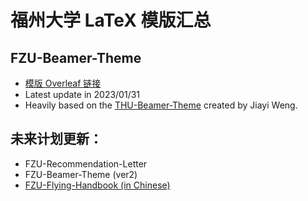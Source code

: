 # 福州大学 LaTeX 模版汇总
## FZU-Beamer-Theme

- [模版 Overleaf 链接](https://www.overleaf.com/latex/templates/fzu-beamer-theme-fuzhou-university/bsqkxvgrpfcn)
- Latest update in 2023/01/31
- Heavily based on the [THU-Beamer-Theme](https://www.overleaf.com/latex/templates/thu-beamer-theme/vwnqmzndvwyb) created by Jiayi Weng.

## 未来计划更新：

- FZU-Recommendation-Letter
- FZU-Beamer-Theme (ver2)
- [FZU-Flying-Handbook (in Chinese)](https://www.zhihu.com/question/563841084/answer/2739172650)

